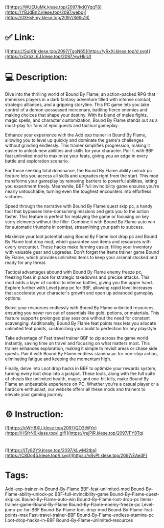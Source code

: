 [![https://WUEUuMk.klese.top/2097/kdOYqqT8](https://YBJdBn2.klese.top/2097.webp)](https://03HxFmy.klese.top/2097/SiB5Z6)
# ✅ Link:
[![https://SuiX1r.klese.top/2097/TgoN65](https://yRxXi.klese.top/d.svg)](https://xOrbzL6J.klese.top/2097/ywHkIU)
# 💻 Description:
Dive into the thrilling world of Bound By Flame, an action-packed RPG that immerses players in a dark fantasy adventure filled with intense combat, strategic alliances, and a gripping storyline. This PC game lets you take control of a demon-possessed mercenary, battling fierce enemies and making choices that shape your destiny. With its blend of melee fights, magic spells, and character customization, Bound By Flame stands out as a must-play for fans of epic quests and tactical gameplay.



Enhance your experience with the Add exp trainer in Bound By Flame, allowing you to level up quickly and dominate the game's challenges without grinding endlessly. This trainer simplifies progression, making it easier to unlock new abilities and skills for your character. Pair it with BBF feat unlimited mod to maximize your feats, giving you an edge in every battle and exploration scenario.



For those seeking total dominance, the Bound By Flame ability unlock pc feature lets you access all skills and upgrades right from the start. This mod transforms your gameplay by removing barriers to powerful abilities, letting you experiment freely. Meanwhile, BBF full invincibility game ensures you're nearly untouchable, turning even the toughest encounters into effortless victories.



Speed through the narrative with Bound By Flame quest skip pc, a handy tool that bypasses time-consuming missions and gets you to the action faster. This feature is perfect for replaying the game or focusing on key story elements without the filler. Combine it with Bound By Flame auto win for automatic triumphs in combat, streamlining your path to success.



Maximize your loot potential using Bound By Flame loot drop pc and Bound By Flame loot drop mod, which guarantee rare items and resources with every encounter. These hacks make farming easier, filling your inventory with valuable gear and upgrades. Don't forget the Items trainer game Bound By Flame, which provides unlimited items to keep your arsenal stocked and ready for any threat.



Tactical advantages abound with Bound By Flame enemy freeze pc, freezing foes in place for strategic takedowns and precise attacks. This mod adds a layer of control to intense battles, giving you the upper hand. Explore further with Level jump pc for BBF, allowing rapid level increases that accelerate your character's growth and open up advanced gameplay options.



Boost your resources endlessly with Bound By Flame unlimited resources, ensuring you never run out of essentials like gold, potions, or materials. This feature supports prolonged play sessions without the need for constant scavenging. Additionally, Bound By Flame feat points max lets you allocate unlimited feat points, customizing your build to perfection for any playstyle.



Take advantage of Fast travel trainer BBF to zip across the game world instantly, saving time on travel and focusing on what matters most. This trainer enhances exploration, making it simple to revisit areas or chase side quests. Pair it with Bound By Flame endless stamina pc for non-stop action, eliminating fatigue and keeping the momentum high.



Finally, delve into Loot drop hacks in BBF to optimize your rewards system, turning every loot drop into a jackpot. These tools, along with the full suite of cheats like unlimited health, magic, and one-hit kills, make Bound By Flame an unbeatable experience on PC. Whether you're a casual player or a hardcore enthusiast, our website offers all these mods and trainers to elevate your gaming journey.

# ⚙️ Instruction:
[![https://cWH8XU.klese.top/2097/QO3tWYe](https://HSfrN6.klese.top/i.gif)](https://rejPiR.klese.top/2097/FY8Tq)
#
[![https://jTy82Y9.klese.top/2097/kLwM2tba](https://C8Dg45.klese.top/l.svg)](https://vBvPI.klese.top/2097/EAe3F)
# Tags:
Add-exp-trainer-in-Bound-By-Flame BBF-feat-unlimited-mod Bound-By-Flame-ability-unlock-pc BBF-full-invincibility-game Bound-By-Flame-quest-skip-pc Bound-By-Flame-auto-win Bound-By-Flame-loot-drop-pc Items-trainer-game-Bound-By-Flame Bound-By-Flame-enemy-freeze-pc Level-jump-pc-for-BBF Bound-By-Flame-loot-drop-mod Bound-By-Flame-feat-points-max Fast-travel-trainer-BBF Bound-By-Flame-endless-stamina-pc Loot-drop-hacks-in-BBF Bound-By-Flame-unlimited-resources






